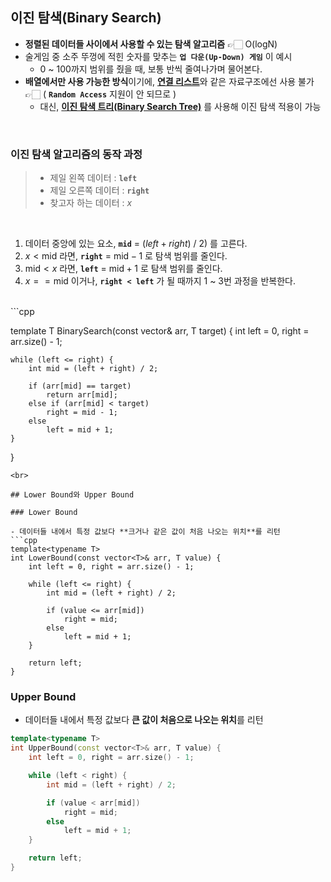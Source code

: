 ## 이진 탐색(Binary Search)

- **정렬된 데이터들 사이에서 사용할 수 있는 탐색 알고리즘**  👉🏻  $\mathrm{O(log N)}$  
- 술게임 중 소주 뚜껑에 적힌 숫자를 맞추는 **`업 다운(Up-Down) 게임`** 이 예시
	- 0 ~ 100까지 범위를 줬을 때, 보통 반씩 줄여나가며 물어본다.
- **배열에서만 사용 가능한 방식**이기에, [**연결 리스트**](../../DataStructure/리스트(List).md)와 같은 자료구조에선 사용 불가  👉🏻 ( **`Random Access`** 지원이 안 되므로 )
	- 대신, [**이진 탐색 트리(Binary Search Tree)**](../../DataStructure/이진%20탐색%20트리(Binary%20Search%20Tree).md) 를 사용해 이진 탐색 적용이 가능

<br>

### 이진 탐색 알고리즘의 동작 과정

> - 제일 왼쪽 데이터 : **`left`**  
> - 제일 오른쪽 데이터 : **`right`**  
> - 찾고자 하는 데이터 : $x$   

<br>


1. 데이터 중앙에 있는 요소, **`mid`** = $(left + right) \ / \ 2$) 를 고른다.
3. $x < \mathrm{mid}$ 라면, **`right`** = $\mathrm{mid} - 1$ 로 탐색 범위를 줄인다.
4. $\mathrm{mid} < x$ 라면, **`left`** = $\mathrm{mid} + 1$ 로 탐색 범위를 줄인다.
5. $x == \mathrm{mid}$ 이거나, **`right < left`** 가 될 때까지 1 ~ 3번 과정을 반복한다.  
<br>
```cpp

template<typename T>
T BinarySearch(const vector<T>& arr, T target) {
	int left = 0, right = arr.size() - 1;

	while (left <= right) {
		int mid = (left + right) / 2;

		if (arr[mid] == target)
			return arr[mid];
		else if (arr[mid] < target)
			right = mid - 1;
		else
			left = mid + 1;
	}
}
```  
<br>

## Lower Bound와 Upper Bound

### Lower Bound

- 데이터들 내에서 특정 값보다 **크거나 같은 값이 처음 나오는 위치**를 리턴  
```cpp
template<typename T>
int LowerBound(const vector<T>& arr, T value) {
	int left = 0, right = arr.size() - 1;

	while (left <= right) {
		int mid = (left + right) / 2;

		if (value <= arr[mid])
			right = mid;
		else
			left = mid + 1;
	}

	return left;
}
```  

### Upper Bound  

- 데이터들 내에서 특정 값보다 **큰 값이 처음으로 나오는 위치**를 리턴
```cpp
template<typename T>
int UpperBound(const vector<T>& arr, T value) {
	int left = 0, right = arr.size() - 1;

	while (left < right) {
		int mid = (left + right) / 2;

		if (value < arr[mid])
			right = mid;
		else
			left = mid + 1;
	}

	return left;
}
```  
